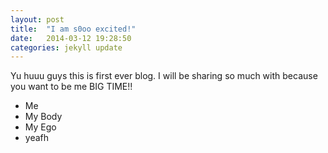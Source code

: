 ```yaml
---
layout: post
title:  "I am s0oo excited!"
date:   2014-03-12 19:28:50
categories: jekyll update
---
```

Yu huuu guys this is first ever blog. I will be sharing so much with because you want to be me BIG TIME!!


* Me
* My Body
* My Ego
* yeafh